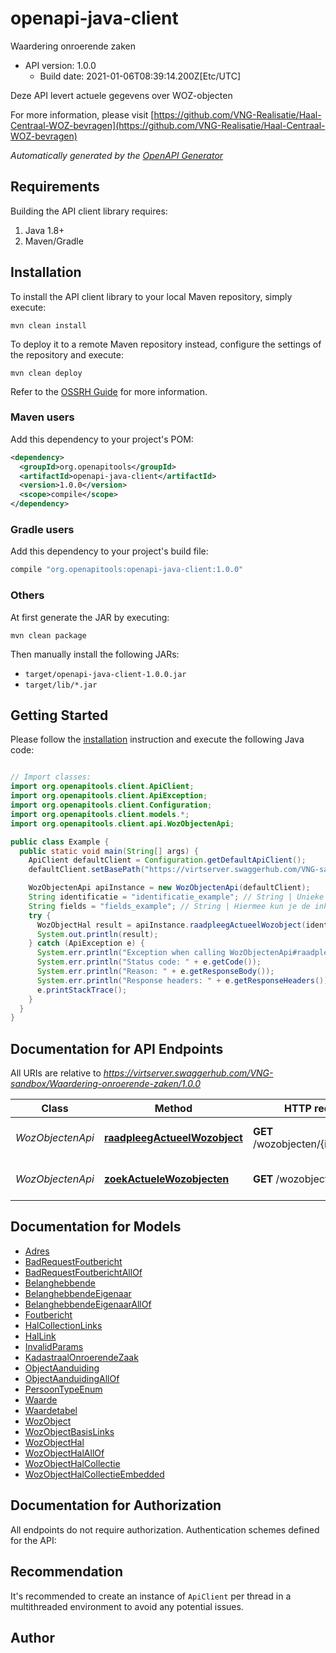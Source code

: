 # openapi-java-client

Waardering onroerende zaken
- API version: 1.0.0
  - Build date: 2021-01-06T08:39:14.200Z[Etc/UTC]

Deze API levert actuele gegevens over WOZ-objecten


  For more information, please visit [https://github.com/VNG-Realisatie/Haal-Centraal-WOZ-bevragen](https://github.com/VNG-Realisatie/Haal-Centraal-WOZ-bevragen)

*Automatically generated by the [OpenAPI Generator](https://openapi-generator.tech)*


## Requirements

Building the API client library requires:
1. Java 1.8+
2. Maven/Gradle

## Installation

To install the API client library to your local Maven repository, simply execute:

```shell
mvn clean install
```

To deploy it to a remote Maven repository instead, configure the settings of the repository and execute:

```shell
mvn clean deploy
```

Refer to the [OSSRH Guide](http://central.sonatype.org/pages/ossrh-guide.html) for more information.

### Maven users

Add this dependency to your project's POM:

```xml
<dependency>
  <groupId>org.openapitools</groupId>
  <artifactId>openapi-java-client</artifactId>
  <version>1.0.0</version>
  <scope>compile</scope>
</dependency>
```

### Gradle users

Add this dependency to your project's build file:

```groovy
compile "org.openapitools:openapi-java-client:1.0.0"
```

### Others

At first generate the JAR by executing:

```shell
mvn clean package
```

Then manually install the following JARs:

* `target/openapi-java-client-1.0.0.jar`
* `target/lib/*.jar`

## Getting Started

Please follow the [installation](#installation) instruction and execute the following Java code:

```java

// Import classes:
import org.openapitools.client.ApiClient;
import org.openapitools.client.ApiException;
import org.openapitools.client.Configuration;
import org.openapitools.client.models.*;
import org.openapitools.client.api.WozObjectenApi;

public class Example {
  public static void main(String[] args) {
    ApiClient defaultClient = Configuration.getDefaultApiClient();
    defaultClient.setBasePath("https://virtserver.swaggerhub.com/VNG-sandbox/Waardering-onroerende-zaken/1.0.0");

    WozObjectenApi apiInstance = new WozObjectenApi(defaultClient);
    String identificatie = "identificatie_example"; // String | Unieke identificatie van een WOZ-object
    String fields = "fields_example"; // String | Hiermee kun je de inhoud van de resource naar behoefte aanpassen door een door komma's gescheiden lijst van property namen op te geven. Bij opgave van niet-bestaande properties wordt een 400 Bad Request teruggegeven. Wanneer de fields parameter niet is opgegeven, worden alle properties met een waarde teruggegeven. Zie [functionele specificaties](https://github.com/VNG-Realisatie/Haal-Centraal-common/blob/v1.2.0/features/fields.feature)
    try {
      WozObjectHal result = apiInstance.raadpleegActueelWozobject(identificatie, fields);
      System.out.println(result);
    } catch (ApiException e) {
      System.err.println("Exception when calling WozObjectenApi#raadpleegActueelWozobject");
      System.err.println("Status code: " + e.getCode());
      System.err.println("Reason: " + e.getResponseBody());
      System.err.println("Response headers: " + e.getResponseHeaders());
      e.printStackTrace();
    }
  }
}

```

## Documentation for API Endpoints

All URIs are relative to *https://virtserver.swaggerhub.com/VNG-sandbox/Waardering-onroerende-zaken/1.0.0*

Class | Method | HTTP request | Description
------------ | ------------- | ------------- | -------------
*WozObjectenApi* | [**raadpleegActueelWozobject**](docs/WozObjectenApi.md#raadpleegActueelWozobject) | **GET** /wozobjecten/{identificatie} | Raadpleeg een WOZ-object
*WozObjectenApi* | [**zoekActueleWozobjecten**](docs/WozObjectenApi.md#zoekActueleWozobjecten) | **GET** /wozobjecten | Zoek WOZ-objecten


## Documentation for Models

 - [Adres](docs/Adres.md)
 - [BadRequestFoutbericht](docs/BadRequestFoutbericht.md)
 - [BadRequestFoutberichtAllOf](docs/BadRequestFoutberichtAllOf.md)
 - [Belanghebbende](docs/Belanghebbende.md)
 - [BelanghebbendeEigenaar](docs/BelanghebbendeEigenaar.md)
 - [BelanghebbendeEigenaarAllOf](docs/BelanghebbendeEigenaarAllOf.md)
 - [Foutbericht](docs/Foutbericht.md)
 - [HalCollectionLinks](docs/HalCollectionLinks.md)
 - [HalLink](docs/HalLink.md)
 - [InvalidParams](docs/InvalidParams.md)
 - [KadastraalOnroerendeZaak](docs/KadastraalOnroerendeZaak.md)
 - [ObjectAanduiding](docs/ObjectAanduiding.md)
 - [ObjectAanduidingAllOf](docs/ObjectAanduidingAllOf.md)
 - [PersoonTypeEnum](docs/PersoonTypeEnum.md)
 - [Waarde](docs/Waarde.md)
 - [Waardetabel](docs/Waardetabel.md)
 - [WozObject](docs/WozObject.md)
 - [WozObjectBasisLinks](docs/WozObjectBasisLinks.md)
 - [WozObjectHal](docs/WozObjectHal.md)
 - [WozObjectHalAllOf](docs/WozObjectHalAllOf.md)
 - [WozObjectHalCollectie](docs/WozObjectHalCollectie.md)
 - [WozObjectHalCollectieEmbedded](docs/WozObjectHalCollectieEmbedded.md)


## Documentation for Authorization

All endpoints do not require authorization.
Authentication schemes defined for the API:

## Recommendation

It's recommended to create an instance of `ApiClient` per thread in a multithreaded environment to avoid any potential issues.

## Author



